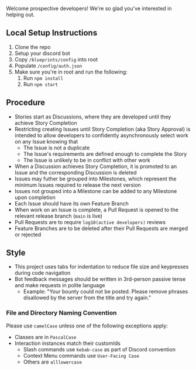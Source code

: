 Welcome prospective developers! We're so glad you've interested in helping out.

## Local Setup Instructions
1. Clone the repo
2. Setup your discord bot
3. Copy `/blueprints/config` into root
4. Populate `/config/auth.json`
5. Make sure you're in root and run the following:
   1. Run `npm install`
   2. Run `npm start`

## Procedure
- Stories start as Discussions, where they are developed until they achieve Story Completion
- Restricting creating Issues until Story Completion (aka Story Approval) is intended to allow developers to confidently asynchronously select work on any Issue knowing that
   - The Issue is not a duplicate
   - The Issue's requirements are defined enough to complete the Story
   - The Issue is unlikely to be in conflict with other work
- When a Discussion achieves Story Completion, it is promoted to an Issue and the corresponding Discussion is deleted
- Issues may futher be grouped into Milestones, which represent the minimum Issues required to release the next version
- Issues not grouped into a Milestone can be added to any Milestone upon completion
- Each Issue should have its own Feature Branch
- When work on an Issue is complete, a Pull Request is opened to the relevant release branch (`main` is live)
- Pull Requests are to require `log10(active developers)` reviews
- Feature Branches are to be deleted after their Pull Requests are merged or rejected

## Style
- This project uses tabs for indentation to reduce file size and keypresses during code navigation
- Bot feedback messages should be written in 3rd-person passive tense and make requests in polite language
    - Example: "Your bounty could not be posted. Please remove phrases disallowed by the server from the title and try again."

### File and Directory Naming Convention
Please use `camelCase` unless one of the following exceptions apply:
- Classes are in `PascalCase`
- Interaction instances match their customIds
   - Slash commands use `kebab-case` as part of Discord convention
   - Context Menu commands use `User-Facing Case`
   - Others are `alllowercase`
